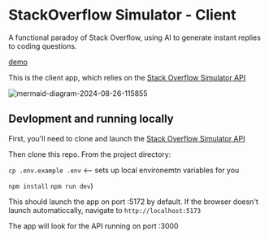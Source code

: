 # StackOverflow Simulator - Client

A functional paradoy of Stack Overflow, using AI to generate instant replies to coding questions.

[demo](https://github.com/user-attachments/assets/97b18e8c-d5bc-4c2b-b9b3-43bea328935e)

This is the client app, which relies on the [Stack Overflow Simulator API](https://github.com/clairefro/sos-api)

![mermaid-diagram-2024-08-26-115855](https://github.com/user-attachments/assets/f6217db8-6418-420b-a909-9551528392c2)

## Devlopment and running locally

First, you'll need to clone and launch the [Stack Overflow Simulator API](https://github.com/clairefro/sos-api?tab=readme-ov-file#devlopment-and-running-locally)

Then clone this repo. From the project directory:

`cp .env.example .env` <-- sets up local environemtn variables for you

`npm install`
`npm run dev`)

This should launch the app on port :5172 by default. If the browser doesn't launch automaticcally, navigate to `http://localhost:5173`

The app will look for the API running on port :3000
